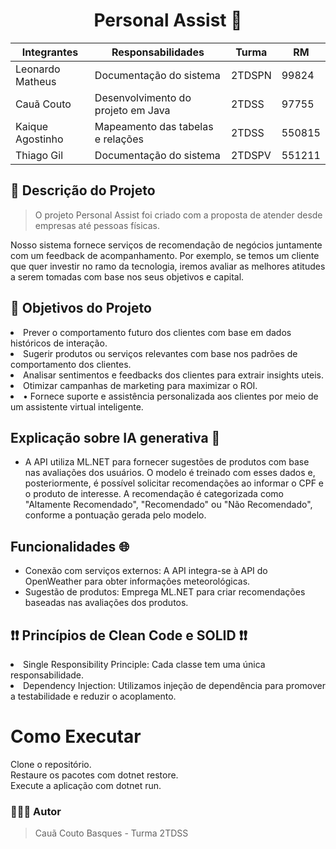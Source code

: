<h1 align="center">Personal Assist 🤖 </h1>

<div align="center">


| Integrantes      |            Responsabilidades          | Turma      |   RM     |
| --------------   | ------------------------------------- | ---------- | -------- |
| Leonardo Matheus | Documentação do sistema               |  2TDSPN    |  99824   |
| Cauã Couto       | Desenvolvimento do projeto em Java    |  2TDSS     |  97755   |
| Kaique Agostinho | Mapeamento das tabelas e relações     |  2TDSS     |  550815  |
| Thiago Gil       | Documentação do sistema               |  2TDSPV    |  551211  |
</div>

## 📝 Descrição do Projeto 

> O projeto Personal Assist foi criado com a proposta de atender desde empresas até pessoas físicas.

Nosso sistema fornece serviços de recomendação de negócios juntamente com um feedback de acompanhamento. Por exemplo, se temos um cliente que quer investir no ramo da tecnologia, iremos avaliar as melhores atitudes a serem tomadas com base nos seus objetivos e capital.

<h2 name="objetivo">🎯 Objetivos do Projeto</h2>
<li> Prever o comportamento futuro dos clientes com base em dados históricos de interação.  </li>
<li>Sugerir produtos ou serviços relevantes com base nos padrões de comportamento dos clientes. </li>
<li>Analisar sentimentos e feedbacks dos clientes para extrair insights uteis. </li>
<li>Otimizar campanhas de marketing para maximizar o ROI. </li>
<li>• Fornece suporte e assistência personalizada aos clientes por meio de um assistente virtual inteligente.</li>

<h2>Explicação sobre IA generativa 📝</h2>

- A API utiliza ML.NET para fornecer sugestões de produtos com base nas avaliações dos usuários. O modelo é treinado com esses dados e, posteriormente, é possível solicitar recomendações ao informar o CPF e o produto de interesse. A recomendação é categorizada como "Altamente Recomendado", "Recomendado" ou "Não Recomendado", conforme a pontuação gerada pelo modelo.

<h2>Funcionalidades 🌐</h2>

- Conexão com serviços externos: A API integra-se à API do OpenWeather para obter informações meteorológicas.
- Sugestão de produtos: Emprega ML.NET para criar recomendações baseadas nas avaliações dos produtos.

## ❗❗ Princípios de Clean Code e SOLID ❗❗
<li> Single Responsibility Principle: Cada classe tem uma única responsabilidade.</li>
<li> Dependency Injection: Utilizamos injeção de dependência para promover a testabilidade e reduzir o acoplamento.</li>

<h1> Como Executar </h1>
Clone o repositório. <br>
Restaure os pacotes com dotnet restore. <br>
Execute a aplicação com dotnet run.

### 🧑🏻‍💻 Autor 
> Cauã Couto Basques - Turma 2TDSS
